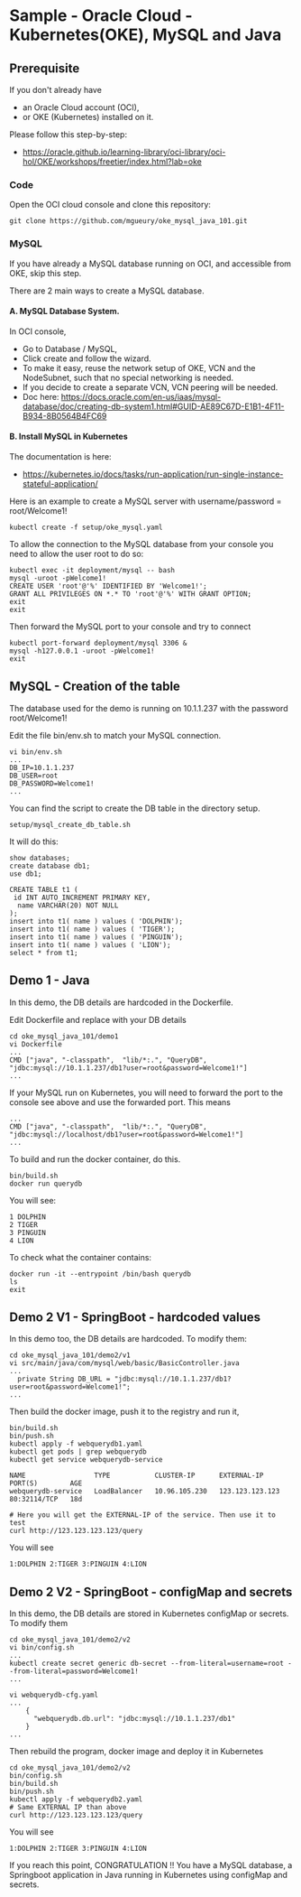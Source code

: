 # Sample - Oracle Cloud - Kubernetes(OKE), MySQL and Java

## Prerequisite 

If you don't already have 
- an Oracle Cloud account (OCI), 
- or OKE (Kubernetes) installed on it. 

Please follow this step-by-step:
- https://oracle.github.io/learning-library/oci-library/oci-hol/OKE/workshops/freetier/index.html?lab=oke

### Code

Open the OCI cloud console and clone this repository:

```
git clone https://github.com/mgueury/oke_mysql_java_101.git
```

### MySQL
If you have already a MySQL database running on OCI, and accessible from OKE, skip this step.

There are 2 main ways to create a MySQL database.

#### A. MySQL Database System. 
In OCI console, 
- Go to Database / MySQL, 
- Click create and follow the wizard. 
- To make it easy, reuse the network setup of OKE, VCN and the NodeSubnet, such that no special networking is needed. 
- If you decide to create a separate VCN, VCN peering will be needed. 
- Doc here: https://docs.oracle.com/en-us/iaas/mysql-database/doc/creating-db-system1.html#GUID-AE89C67D-E1B1-4F11-B934-8B0564B4FC69

#### B. Install MySQL in Kubernetes 

The documentation is here:
- https://kubernetes.io/docs/tasks/run-application/run-single-instance-stateful-application/

Here is an example to create a MySQL server with username/password = root/Welcome1!

```
kubectl create -f setup/oke_mysql.yaml 
```

To allow the connection to the MySQL database from your console you need
to allow the user root to do so:

```
kubectl exec -it deployment/mysql -- bash
mysql -uroot -pWelcome1!
CREATE USER 'root'@'%' IDENTIFIED BY 'Welcome1!';
GRANT ALL PRIVILEGES ON *.* TO 'root'@'%' WITH GRANT OPTION;
exit
exit
```

Then forward the MySQL port to your console and try to connect

```
kubectl port-forward deployment/mysql 3306 &
mysql -h127.0.0.1 -uroot -pWelcome1!
exit
```

## MySQL - Creation of the table

The database used for the demo is running on 10.1.1.237 with the password root/Welcome1!

Edit the file bin/env.sh to match your MySQL connection.
```
vi bin/env.sh
...
DB_IP=10.1.1.237
DB_USER=root
DB_PASSWORD=Welcome1!
...
```

You can find the script to create the DB table in the directory setup. 
```
setup/mysql_create_db_table.sh
```

It will do this:
```
show databases;
create database db1;
use db1;

CREATE TABLE t1 (
 id INT AUTO_INCREMENT PRIMARY KEY,
  name VARCHAR(20) NOT NULL
);
insert into t1( name ) values ( 'DOLPHIN');
insert into t1( name ) values ( 'TIGER');
insert into t1( name ) values ( 'PINGUIN');
insert into t1( name ) values ( 'LION');
select * from t1;
```

## Demo 1 - Java 

In this demo, the DB details are hardcoded in the Dockerfile.

Edit Dockerfile and replace with your DB details

```
cd oke_mysql_java_101/demo1
vi Dockerfile
...
CMD ["java", "-classpath",  "lib/*:.", "QueryDB", "jdbc:mysql://10.1.1.237/db1?user=root&password=Welcome1!"] 
...
```

If your MySQL run on Kubernetes, you will need to forward the port to the console see above and use the forwarded port.
This means
```
...
CMD ["java", "-classpath",  "lib/*:.", "QueryDB", "jdbc:mysql://localhost/db1?user=root&password=Welcome1!"] 
...
```

To build and run the docker container, do this.

```
bin/build.sh
docker run querydb
```

You will see:

```
1 DOLPHIN
2 TIGER
3 PINGUIN
4 LION
```

To check what the container contains:

```
docker run -it --entrypoint /bin/bash querydb
ls
exit
```

## Demo 2 V1 - SpringBoot - hardcoded values

In this demo too, the DB details are hardcoded. To modify them:

```
cd oke_mysql_java_101/demo2/v1
vi src/main/java/com/mysql/web/basic/BasicController.java
...
  private String DB_URL = "jdbc:mysql://10.1.1.237/db1?user=root&password=Welcome1!";
...
```

Then build the docker image, push it to the registry and run it,

```
bin/build.sh
bin/push.sh
kubectl apply -f webquerydb1.yaml 
kubectl get pods | grep webquerydb
kubectl get service webquerydb-service

NAME                 TYPE           CLUSTER-IP      EXTERNAL-IP       PORT(S)        AGE
webquerydb-service   LoadBalancer   10.96.105.230   123.123.123.123   80:32114/TCP   18d

# Here you will get the EXTERNAL-IP of the service. Then use it to test
curl http://123.123.123.123/query
```

You will see
```
1:DOLPHIN 2:TIGER 3:PINGUIN 4:LION
```


## Demo 2 V2 - SpringBoot - configMap and secrets

In this demo, the DB details are stored in Kubernetes configMap or secrets.
To modify them

```
cd oke_mysql_java_101/demo2/v2
vi bin/config.sh
...
kubectl create secret generic db-secret --from-literal=username=root --from-literal=password=Welcome1!
...

vi webquerydb-cfg.yaml
...
    {
      "webquerydb.db.url": "jdbc:mysql://10.1.1.237/db1"
    }
...

```

Then rebuild the program, docker image and deploy it in Kubernetes

```
cd oke_mysql_java_101/demo2/v2
bin/config.sh
bin/build.sh
bin/push.sh
kubectl apply -f webquerydb2.yaml
# Same EXTERNAL IP than above
curl http://123.123.123.123/query
```

You will see
```
1:DOLPHIN 2:TIGER 3:PINGUIN 4:LION
```

If you reach this point, CONGRATULATION !! You have a MySQL database, a Springboot application in Java running in Kubernetes using configMap and secrets.

